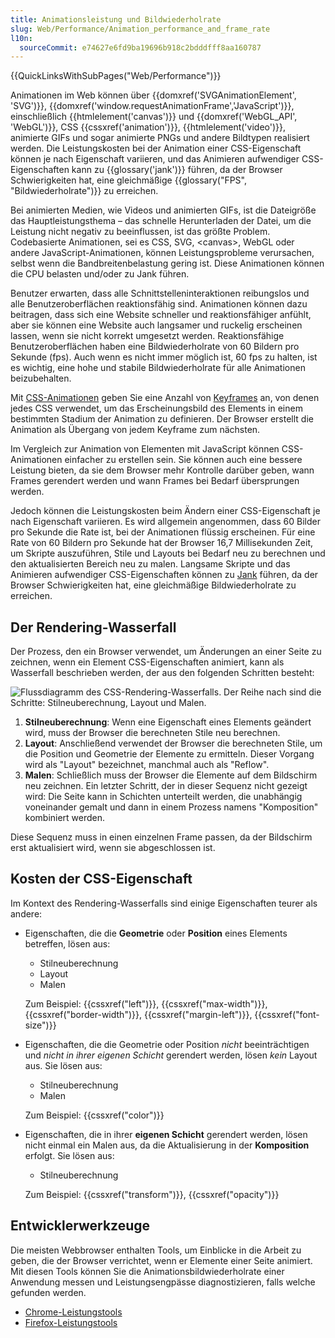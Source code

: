 ```yaml
---
title: Animationsleistung und Bildwiederholrate
slug: Web/Performance/Animation_performance_and_frame_rate
l10n:
  sourceCommit: e74627e6fd9ba19696b918c2bdddfff8aa160787
---
```


{{QuickLinksWithSubPages("Web/Performance")}}

Animationen im Web können über {{domxref('SVGAnimationElement', 'SVG')}}, {{domxref('window.requestAnimationFrame','JavaScript')}}, einschließlich {{htmlelement('canvas')}} und {{domxref('WebGL_API', 'WebGL')}}, CSS {{cssxref('animation')}}, {{htmlelement('video')}}, animierte GIFs und sogar animierte PNGs und andere Bildtypen realisiert werden. Die Leistungskosten bei der Animation einer CSS-Eigenschaft können je nach Eigenschaft variieren, und das Animieren aufwendiger CSS-Eigenschaften kann zu {{glossary('jank')}} führen, da der Browser Schwierigkeiten hat, eine gleichmäßige {{glossary("FPS", "Bildwiederholrate")}} zu erreichen.

Bei animierten Medien, wie Videos und animierten GIFs, ist die Dateigröße das Hauptleistungsthema – das schnelle Herunterladen der Datei, um die Leistung nicht negativ zu beeinflussen, ist das größte Problem. Codebasierte Animationen, sei es CSS, SVG, \<canvas>, WebGL oder andere JavaScript-Animationen, können Leistungsprobleme verursachen, selbst wenn die Bandbreitenbelastung gering ist. Diese Animationen können die CPU belasten und/oder zu Jank führen.

Benutzer erwarten, dass alle Schnittstelleninteraktionen reibungslos und alle Benutzeroberflächen reaktionsfähig sind. Animationen können dazu beitragen, dass sich eine Website schneller und reaktionsfähiger anfühlt, aber sie können eine Website auch langsamer und ruckelig erscheinen lassen, wenn sie nicht korrekt umgesetzt werden. Reaktionsfähige Benutzeroberflächen haben eine Bildwiederholrate von 60 Bildern pro Sekunde (fps). Auch wenn es nicht immer möglich ist, 60 fps zu halten, ist es wichtig, eine hohe und stabile Bildwiederholrate für alle Animationen beizubehalten.

Mit [CSS-Animationen](/de/docs/Web/CSS/CSS_animations/Using_CSS_animations) geben Sie eine Anzahl von [Keyframes](/de/docs/Web/CSS/@keyframes) an, von denen jedes CSS verwendet, um das Erscheinungsbild des Elements in einem bestimmten Stadium der Animation zu definieren. Der Browser erstellt die Animation als Übergang von jedem Keyframe zum nächsten.

Im Vergleich zur Animation von Elementen mit JavaScript können CSS-Animationen einfacher zu erstellen sein. Sie können auch eine bessere Leistung bieten, da sie dem Browser mehr Kontrolle darüber geben, wann Frames gerendert werden und wann Frames bei Bedarf übersprungen werden.

Jedoch können die Leistungskosten beim Ändern einer CSS-Eigenschaft je nach Eigenschaft variieren. Es wird allgemein angenommen, dass 60 Bilder pro Sekunde die Rate ist, bei der Animationen flüssig erscheinen. Für eine Rate von 60 Bildern pro Sekunde hat der Browser 16,7 Millisekunden Zeit, um Skripte auszuführen, Stile und Layouts bei Bedarf neu zu berechnen und den aktualisierten Bereich neu zu malen. Langsame Skripte und das Animieren aufwendiger CSS-Eigenschaften können zu [Jank](/de/docs/Glossary/Jank) führen, da der Browser Schwierigkeiten hat, eine gleichmäßige Bildwiederholrate zu erreichen.

## Der Rendering-Wasserfall

Der Prozess, den ein Browser verwendet, um Änderungen an einer Seite zu zeichnen, wenn ein Element CSS-Eigenschaften animiert, kann als Wasserfall beschrieben werden, der aus den folgenden Schritten besteht:

![Flussdiagramm des CSS-Rendering-Wasserfalls. Der Reihe nach sind die Schritte: Stilneuberechnung, Layout und Malen.](css-rendering-waterfall.png)

1. **Stilneuberechnung**: Wenn eine Eigenschaft eines Elements geändert wird, muss der Browser die berechneten Stile neu berechnen.
2. **Layout**: Anschließend verwendet der Browser die berechneten Stile, um die Position und Geometrie der Elemente zu ermitteln. Dieser Vorgang wird als "Layout" bezeichnet, manchmal auch als "Reflow".
3. **Malen**: Schließlich muss der Browser die Elemente auf dem Bildschirm neu zeichnen. Ein letzter Schritt, der in dieser Sequenz nicht gezeigt wird: Die Seite kann in Schichten unterteilt werden, die unabhängig voneinander gemalt und dann in einem Prozess namens "Komposition" kombiniert werden.

Diese Sequenz muss in einen einzelnen Frame passen, da der Bildschirm erst aktualisiert wird, wenn sie abgeschlossen ist.

## Kosten der CSS-Eigenschaft

Im Kontext des Rendering-Wasserfalls sind einige Eigenschaften teurer als andere:

- Eigenschaften, die die **Geometrie** oder **Position** eines Elements betreffen, lösen aus:

  - Stilneuberechnung
  - Layout
  - Malen

  Zum Beispiel: {{cssxref("left")}}, {{cssxref("max-width")}}, {{cssxref("border-width")}}, {{cssxref("margin-left")}}, {{cssxref("font-size")}}

- Eigenschaften, die die Geometrie oder Position _nicht_ beeinträchtigen und _nicht in ihrer eigenen Schicht_ gerendert werden, lösen _kein_ Layout aus. Sie lösen aus:

  - Stilneuberechnung
  - Malen

  Zum Beispiel: {{cssxref("color")}}

- Eigenschaften, die in ihrer **eigenen Schicht** gerendert werden, lösen nicht einmal ein Malen aus, da die Aktualisierung in der **Komposition** erfolgt. Sie lösen aus:

  - Stilneuberechnung

  Zum Beispiel: {{cssxref("transform")}}, {{cssxref("opacity")}}

## Entwicklerwerkzeuge

Die meisten Webbrowser enthalten Tools, um Einblicke in die Arbeit zu geben, die der Browser verrichtet, wenn er Elemente einer Seite animiert. Mit diesen Tools können Sie die Animationsbildwiederholrate einer Anwendung messen und Leistungsengpässe diagnostizieren, falls welche gefunden werden.

- [Chrome-Leistungstools](https://developer.chrome.com/docs/devtools/#performance)
- [Firefox-Leistungstools](https://firefox-source-docs.mozilla.org/devtools-user/performance/)

